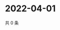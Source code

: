 # 2022-04-01

共 0 条

<!-- BEGIN WEIBO -->
<!-- 最后更新时间 Fri Apr 01 2022 17:19:33 GMT+0800 (China Standard Time) -->

<!-- END WEIBO -->
